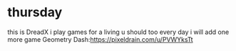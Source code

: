 # thursday
this is DreadX
i play games for a living u should too 
every day i will add one more game
Geometry Dash:https://pixeldrain.com/u/PVWYksTt
